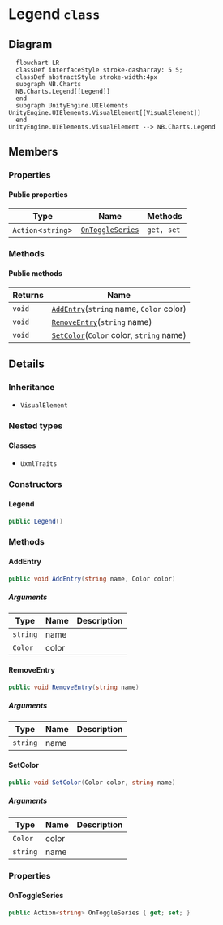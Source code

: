 # Legend `class`

## Diagram
```mermaid
  flowchart LR
  classDef interfaceStyle stroke-dasharray: 5 5;
  classDef abstractStyle stroke-width:4px
  subgraph NB.Charts
  NB.Charts.Legend[[Legend]]
  end
  subgraph UnityEngine.UIElements
UnityEngine.UIElements.VisualElement[[VisualElement]]
  end
UnityEngine.UIElements.VisualElement --> NB.Charts.Legend
```

## Members
### Properties
#### Public  properties
| Type | Name | Methods |
| --- | --- | --- |
| `Action`&lt;`string`&gt; | [`OnToggleSeries`](#ontoggleseries) | `get, set` |

### Methods
#### Public  methods
| Returns | Name |
| --- | --- |
| `void` | [`AddEntry`](#addentry)(`string` name, `Color` color) |
| `void` | [`RemoveEntry`](#removeentry)(`string` name) |
| `void` | [`SetColor`](#setcolor)(`Color` color, `string` name) |

## Details
### Inheritance
 - `VisualElement`

### Nested types
#### Classes
 - `UxmlTraits`

### Constructors
#### Legend
```csharp
public Legend()
```

### Methods
#### AddEntry
```csharp
public void AddEntry(string name, Color color)
```
##### Arguments
| Type | Name | Description |
| --- | --- | --- |
| `string` | name |   |
| `Color` | color |   |

#### RemoveEntry
```csharp
public void RemoveEntry(string name)
```
##### Arguments
| Type | Name | Description |
| --- | --- | --- |
| `string` | name |   |

#### SetColor
```csharp
public void SetColor(Color color, string name)
```
##### Arguments
| Type | Name | Description |
| --- | --- | --- |
| `Color` | color |   |
| `string` | name |   |

### Properties
#### OnToggleSeries
```csharp
public Action<string> OnToggleSeries { get; set; }
```
